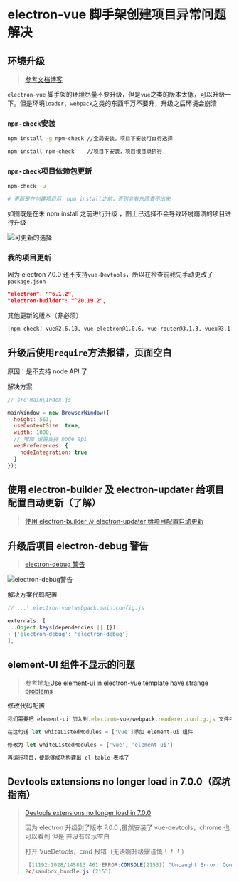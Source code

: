 # electron-vue 脚手架创建项目异常问题解决

## 环境升级

> [参考文档博客](https://www.jianshu.com/p/4ea442e2ef12)

`electron-vue` 脚手架的环境尽量不要升级，但是`vue`之类的版本太低，可以升级一下。但是环境`loader`，`webpack`之类的东西千万不要升，升级之后环境会崩溃

### `npm-check`安装

```bash
npm install -g npm-check //全局安装。项目下安装可自行选择

npm install npm-check    //项目下安装，项目根目录执行
```

### `npm-check`项目依赖包更新

```bash
npm-check -u

# 更新是在创建项目后，npm install之前，否则会有东西查不出来
```

如图既是在未 npm install 之前进行升级 ，图上已选择不会导致环境崩溃的项目进行升级

![可更新的选择](http://pzxqru49l.bkt.clouddn.com/images/7226092-5b21f11fadbcf2b6.webp)

### 我的项目更新

因为 electron 7.0.0 还不支持`vue-Devtools`，所以在检查前我先手动更改了`package.json`

```json
"electron": "^6.1.2",
"electron-builder": "^20.19.2",
```

其他更新的版本（非必须）

```bash
[npm-check] vue@2.6.10, vue-electron@1.0.6, vue-router@3.1.3, vuex@3.1.1, vuex-electron@1.0.3, devtron@1.4.0, electron-debug@3.0.1, electron-devtools-installer@2.2.4, axios@0.19.0, mini-css-extract-plugin@0.8.0
```

## 升级后使用`require`方法报错，页面空白

原因：是不支持 node API 了

解决方案

```javascript
// src\main\index.js

mainWindow = new BrowserWindow({
  height: 563,
  useContentSize: true,
  width: 1000,
  // 增加 设置支持 node api
  webPreferences: {
    nodeIntegration: true
  }
});
```

## 使用 electron-builder 及 electron-updater 给项目配置自动更新（了解）

> [使用 electron-builder 及 electron-updater 给项目配置自动更新](http://www.voidcn.com/article/p-vaicszcg-brv.html)

## 升级后项目 electron-debug 警告

> [electron-debug 警告](https://github.com/SimulatedGREG/electron-vue/issues/498)

![electron-debug警告](http://pzxqru49l.bkt.clouddn.com/images/electron-debug%E8%AD%A6%E5%91%8A.png)

解决方案代码配置

```javascript
// ...\.electron-vue\webpack.main.config.js

externals: [
...Object.keys(dependencies || {}),
+ {'electron-debug': 'electron-debug'}
],
```

## element-UI 组件不显示的问题

> 参考地址[Use element-ui in electron-vue template have strange problems](https://github.com/SimulatedGREG/electron-vue/issues/361)

修改代码配置

```javascript
我们需要把 element-ui 加入到.electron-vue/webpack.renderer.config.js 文件中的白名单里面

在这句话 let whiteListedModules = ['vue']添加 element-ui 组件

修改为 let whiteListedModules = ['vue', 'element-ui']

再运行项目，便能够成功构建出 el-table 表格了
```

## Devtools extensions no longer load in 7.0.0（踩坑指南）

> [Devtools extensions no longer load in 7.0.0](https://github.com/electron/electron/issues/20677)
>
> 因为 electron 升级到了版本 7.0.0 ,虽然安装了 vue-devtools，chrome 也可以看到 但是 并没有显示空白
>
> 打开 VueDetools，cmd 报错（无语啊升级需谨慎！！！）
>
> ```javascript
>  [11192:1028/145813.461:ERROR:CONSOLE(2153)] "Uncaught Error: Connect to unknown extension [object Object]", source: electron/js
> 2c/sandbox_bundle.js (2153)
> ```

